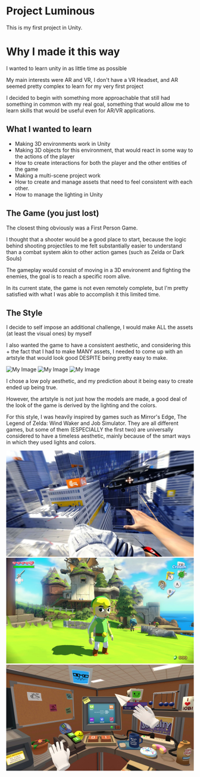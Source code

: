 # Project Luminous

This is my first project in Unity.



# Why I made it this way

I wanted to learn unity in as little time as possible

My main interests were AR and VR, I don't have a VR Headset, and AR seemed pretty complex to learn for my very first project

I decided to begin with something more approachable that still had something in common with my real goal, something that would allow me to learn skills that would be useful even for AR/VR applications.



## What I wanted to learn

- Making 3D environments work in Unity
- Making 3D objects for this environment, that would react in some way to the actions of the player
- How to create interactions for both the player and the other entities of the game
- Making a multi-scene project work
- How to create and manage assets that need to feel consistent with each other.
- How to manage the lighting in Unity



## The Game (you just lost)

The closest thing obviously was a First Person Game.

I thought that a shooter would be a good place to start, because the logic behind shooting projectiles to me felt substantially easier to understand than a combat system akin to other action games (such as Zelda or Dark Souls)

The gameplay would consist of moving in a 3D environemt and fighting the enemies, the goal is to reach a specific room alive.

In its current state, the game is not even remotely complete, but I'm pretty satisfied with what I was able to accomplish it this limited time.



## The Style

I decide to self impose an additional challenge, I would make ALL the assets (at least the visual ones) by myself

I also wanted the game to have a consistent aesthetic, and considering this + the fact that I had to make MANY assets, I needed to come up with an artstyle that would look good DESPITE being pretty easy to make.

![My Image](gamepic1.jpg)
![My Image](gamepic2.jpg)
![My Image](gamepic3.jpg)

I chose a low poly aesthetic, and my prediction about it being easy to create ended up being true.

However, the artstyle is not just how the models are made, a good deal of the look of the game is derived by the lighting and the colors.

For this style, I was heavily inspired by games such as Mirror's Edge, The Legend of Zelda: Wind Waker and Job Simulator. They are all different games, but some of them (ESPECIALLY the first two) are universally considered to have a timeless aesthetic, mainly because of the smart ways in which they used lights and colors.

![My Image](picMirror'sEdge.jpg)
![My Image](picWindWaker.jpg)
![My Image](picJobSimulator.jpeg)


